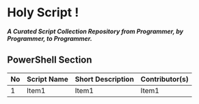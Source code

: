 # Holy Script !

**_A Curated Script Collection Repository from Programmer, by Programmer, to Programmer._**

## PowerShell Section

| No  | Script Name | Short Description | Contributor(s) |
| --- | ----------- | ----------------- | -------------- |
| 1   | Item1       | Item1             | Item1          |
